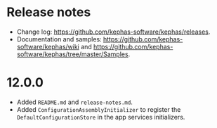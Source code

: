﻿# Release notes

* Change log: https://github.com/kephas-software/kephas/releases.
* Documentation and samples: https://github.com/kephas-software/kephas/wiki and https://github.com/kephas-software/kephas/tree/master/Samples.

# 12.0.0

* Added `README.md` and `release-notes.md`.
* Added `ConfigurationAssemblyInitializer` to register the `DefaultConfigurationStore` in the app services initializers.
